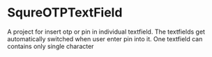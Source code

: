# SqureOTPTextField

A project for insert otp or pin in individual textfield.
The textfields get automatically switched when user enter pin into it.
One textfield can contains only single character
